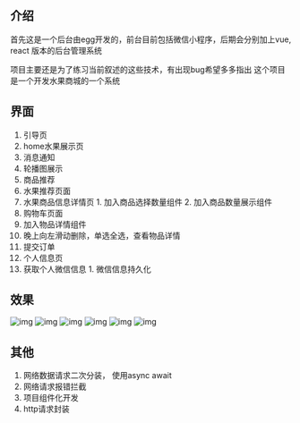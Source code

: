 ## 介绍
首先这是一个后台由egg开发的，前台目前包括微信小程序，后期会分别加上vue, react 版本的后台管理系统

项目主要还是为了练习当前叙述的这些技术，有出现bug希望多多指出
这个项目是一个开发水果商城的一个系统

## 界面
1. 引导页
2. home水果展示页
  1. 消息通知
  2. 轮播图展示
  3. 商品推荐
3. 水果推荐页面
  1. 水果商品信息详情页
    1. 加入商品选择数量组件
    2. 加入商品数量展示组件
4. 购物车页面
  1. 加入物品详情组件
  2. 晚上向左滑动删除，单选全选，查看物品详情
  3. 提交订单
5. 个人信息页
  1. 获取个人微信信息
    1. 微信信息持久化
    
## 效果
![img](https://github.com/luohengheng/wx_lwh_fruit/tree/master/readme/1.png)
![img](https://github.com/luohengheng/wx_lwh_fruit/tree/master/readme/2.png)
![img](https://github.com/luohengheng/wx_lwh_fruit/tree/master/readme/3.png)
![img](https://github.com/luohengheng/wx_lwh_fruit/tree/master/readme/4.png)
![img](https://github.com/luohengheng/wx_lwh_fruit/tree/master/readme/5.png)
![img](https://github.com/luohengheng/wx_lwh_fruit/tree/master/readme/6.png)

## 其他
1. 网络数据请求二次分装， 使用async await
2. 网络请求报错拦截
3. 项目组件化开发
4. http请求封装
